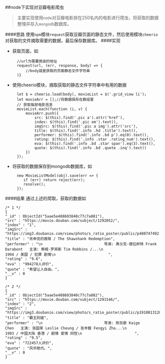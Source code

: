  ##node下实现对豆瓣电影爬虫 
>主要实现使用``node``对豆瓣电影排在250名内的电影进行爬虫，将获取的数据整理并存入``mongodb``数据库。

 ####思路 
使用``npm``模块``request``获取豆瓣页面的静态文件，然后使用模块``cheerio``对获取的文件摘取需要的数据，最后保存数据库。
 ####实现 
+ 获取页面，如

		//url为需要爬虫的地址
		request(url, (err, response, body) => {
			//body就是获取的页面静态文件字符串
		)}
	
+ 使用cheerio模块，摘取获取的静态文件字符串中有用的数据

		let $ = cheerio.load(body), movieList = $('.grid_view li');
        let movieArr = [];//将数据保存在数组里
        // 获取每部电影信息
        movieList.each(function (i, v) {
            movieArr.push({
                src: $(this).find('.pic a').attr('href'),
                index: $(this).find('.pic em').text(),
                imgSrc: $(this).find('.pic a img').attr('src'),
                title: $(this).find('.info .hd .title').text(),
                performer: $(this).find('.info .bd p').eq(0).text(),
                rating: $(this).find('.info .star .rating_num').text(),
                eva: $(this).find('.info .bd .star span').eq(3).text(),
                quote: $(this).find('.info .bd .quote .inq').text()
            })
        });
        
+ 将获取的数据保存到mongodb数据库，如

		new MovieListModel(obj).save(err => {
           if (err) return reject(err);
           resolve();
  		});

 ####结果 
通过上述的爬取，获取的数据如
````
/* 1 */
{
"_id" : ObjectId("5aae5e408603840c77c7a881"),
"src" : "https://movie.douban.com/subject/1292052/",
"index" : "1",
"imgSrc" : "https://img3.doubanio.com/view/photo/s_ratio_poster/public/p480747492.jpg",
"title" : "肖申克的救赎 / The Shawshank Redemption",
"performer" : "\n                            导演: 弗兰克·德拉邦特 Frank Darabont   主演: 蒂姆·罗宾斯 Tim Robbins /...\n                            1994 / 美国 / 犯罪 剧情\n                        ",
"rating" : "9.6",
"eva" : "994278人评价",
"quote" : "希望让人自由。",
"__v" : 0
}

/* 2 */
{
"_id" : ObjectId("5aae5e408603840c77c7a882"),
"src" : "https://movie.douban.com/subject/1291546/",
"index" : "2",
"imgSrc" : "https://img3.doubanio.com/view/photo/s_ratio_poster/public/p1910813120.jpg",
"title" : "霸王别姬",
"performer" : "\n                            导演: 陈凯歌 Kaige Chen   主演: 张国荣 Leslie Cheung / 张丰毅 Fengyi Zha...\n                            1993 / 中国大陆 香港 / 剧情 爱情 同性\n                        ",
"rating" : "9.5",
"eva" : "722457人评价",
"quote" : "风华绝代。",
"__v" : 0
}
````
   







